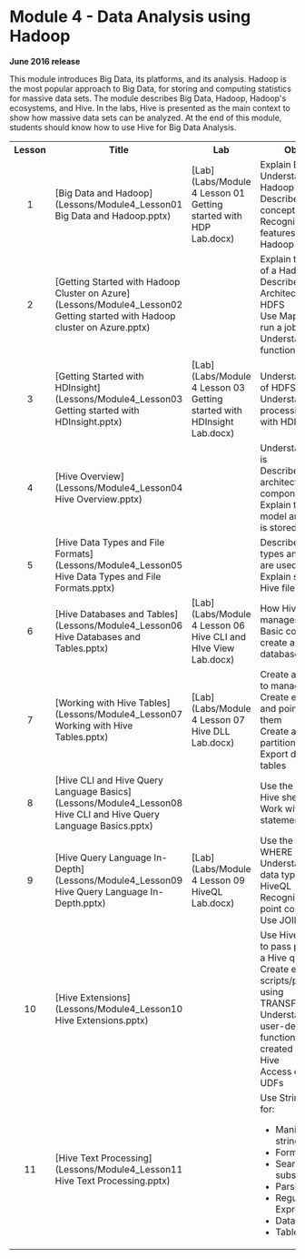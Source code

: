 <html lang="en">
   <head>
      <meta charset="utf-8">
      <meta http-equiv="X-UA-Compatible" content="IE=edge">
      <meta name="viewport" content="width=device-width, initial-scale=1">
	    <link rel="stylesheet" href="style.css">
   </head>
   <body id="home">
      <div class="container">
         <div class="jumbotron">
            <h1>Module 4 - Data Analysis using Hadoop</h1>
            <p><b>June 2016 release</b></p>
            <p>This module introduces Big Data, its platforms, and its analysis. Hadoop is the most popular approach to Big Data, for storing and computing statistics for massive data sets. The module describes Big Data, Hadoop, Hadoop's ecosystems, and Hive. In the labs, Hive is presented as the main context to show how massive data sets can be analyzed. At the end of this module, students should know how to use Hive for Big Data Analysis.</p>
         </div>
      </div>
      <div class="panel-body">
               <table class="table table-bordered table-hover">
                  <col>
                  <col>
                  <col>
                  <tr>
                     <th>Lesson</th>
                     <th align="center">Title</th>
                     <th>Lab</th>
                     <th>Objectives</th>
                  </tr>
                  <tr>
                     <td align="center">1</td>
                     <td>[Big Data and Hadoop](Lessons/Module4_Lesson01 Big Data and Hadoop.pptx)</td>
                     <td>[Lab](Labs/Module 4 Lesson 01 Getting started with HDP Lab.docx)</td>
                     <td>Explain Big Data<br>
			 Understand why Hadoop is used<br>
			 Describe the core concepts of Hadoop<br>
			 Recognize the features of the Hadoop ecosystem
                     </td>
                  </tr>
                  <tr>
                     <td align="center">2</td>
                     <td>[Getting Started with Hadoop Cluster on Azure](Lessons/Module4_Lesson02 Getting started with Hadoop cluster on Azure.pptx)</td>
                     <td></td>
                     <td>Explain the purpose of a Hadoop cluster<br>
			 Describe YARN Architecture and HDFS<br>
			 Use MapReduce to run a job<br>
			 Understand the function of HDInsight
                     </td>
                  </tr>
                  <tr>
                     <td align="center">3</td>
                     <td>[Getting Started with HDInsight](Lessons/Module4_Lesson03 Getting started with HDInsight.pptx)</td>
                     <td>[Lab](Labs/Module 4 Lesson 03 Getting started with HDInsight Lab.docx)</td>
                     <td>Understand features of HDFS<br>
			 Understand processing Big Data with HDInsight
                     </td>
                  </tr>
                  <tr>
                     <td align="center">4</td>
                     <td>[Hive Overview](Lessons/Module4_Lesson04 Hive Overview.pptx)</td>
                     <td></td>
                     <td>Understand what Hive is<br>
			 Describe Hive architecture and components<br>
			 Explain the Hive data model and how data is stored
                     </td>
                  </tr>
                  <tr>
                     <td align="center">5</td>
                     <td>[Hive Data Types and File Formats](Lessons/Module4_Lesson05 Hive Data Types and File Formats.pptx)</td>
                     <td></td>
                     <td>Describe Hive data types and how they are used<br>
			 Explain supported Hive file formats
                     </td>
                  </tr>
                  <tr>
                     <td align="center">6</td>
                     <td>[Hive Databases and Tables](Lessons/Module4_Lesson06 Hive Databases and Tables.pptx)</td>
                     <td>[Lab](Labs/Module 4 Lesson 06 Hive CLI and HIve View Lab.docx)</td>
                     <td>How Hive stores and manages databases<br>
			 Basic commands to create and manipulate databases
                     </td>
                  </tr>
                  <tr>
                     <td align="center">7</td>
                     <td>[Working with Hive Tables](Lessons/Module4_Lesson07 Working with Hive Tables.pptx)</td>
                     <td>[Lab](Labs/Module 4 Lesson 07 Hive DLL Lab.docx)</td>
                     <td>Create and add data to managed tables<br>
			 Create external tables and point data to them<br>
			 Create and work with partitioned tables<br>
			 Export data out of tables
                     </td>
                  </tr>
                  <tr>
                     <td align="center">8</td>
                     <td>[Hive CLI and Hive Query Language Basics](Lessons/Module4_Lesson08 Hive CLI and Hive Query Language Basics.pptx)</td>
                     <td></td>
                     <td>Use the Hive CLI and Hive shell<br>
			 Work with the SELECT statement
                     </td>
                  </tr>
                  <tr>
                     <td align="center">9</td>
                     <td>[Hive Query Language In-Depth](Lessons/Module4_Lesson09 Hive Query Language In-Depth.pptx)</td>
                     <td>[Lab](Labs/Module 4 Lesson 09 HiveQL Lab.docx)</td>
                     <td>Use the SELECT with WHERE statement<br>
			 Understand different data types used in HiveQL<br>
			 Recognize floating point comparisons<br>
			 Use JOIN statements
                     </td>
                  </tr>
                  <tr>
                     <td align="center">10</td>
                     <td>[Hive Extensions](Lessons/Module4_Lesson10 Hive Extensions.pptx)</td>
                     <td></td>
                     <td>Use Hive set variables to pass parameters to a Hive query<br>
			 Create external scripts/programs using TRANSFORM….USING<br>
			 Understand how user-defined functions (UDFs) are created and used in Hive<br>
			 Access open source UDFs
                     </td>
                  </tr>
                  <tr>
                     <td align="center">11</td>
                     <td>[Hive Text Processing](Lessons/Module4_Lesson11 Hive Text Processing.pptx)</td>
                     <td></td>
                     <td>Use String functions for: 
                       <ul>
			<li>Manipulating strings
			<li>Formatting strings
			<li>Search and substitute
			<li>Parsing URLs
			<li>Regular Expressions
			<li>Data Mining
			<li>Table generating
		       </ul>
                     </td>
                  </tr>
            </table>
        </div>
     </body>
</html>
